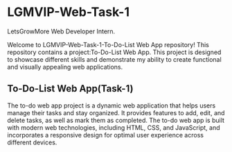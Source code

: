 # LGMVIP-Web-Task-1
LetsGrowMore Web Developer Intern.

Welcome to LGMVIP-Web-Task-1-To-Do-List Web App repository! This repository contains a project:To-Do-List Web App. This project is designed to showcase different skills and demonstrate my ability to create functional and visually appealing web applications.
## To-Do-List Web App(Task-1)
The to-do web app project is a dynamic web application that helps users manage their tasks and stay organized. It provides features to add, edit, and delete tasks, as well as mark them as completed. The to-do web app is built with modern web technologies, including HTML, CSS, and JavaScript, and incorporates a responsive design for optimal user experience across different devices.
